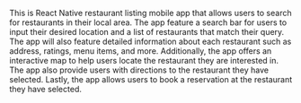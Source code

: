 This is React Native restaurant listing mobile app that allows users to search for restaurants in their local area. The app feature a search bar for users to input their desired location and a list of restaurants that match their query. The app will also feature detailed information about each restaurant such as address,  ratings, menu items, and more. Additionally, the app offers an interactive map to help users locate the restaurant they are interested in. The app also provide users with directions to the restaurant they have selected. Lastly, the app allows users to book a reservation at the restaurant they have selected.
